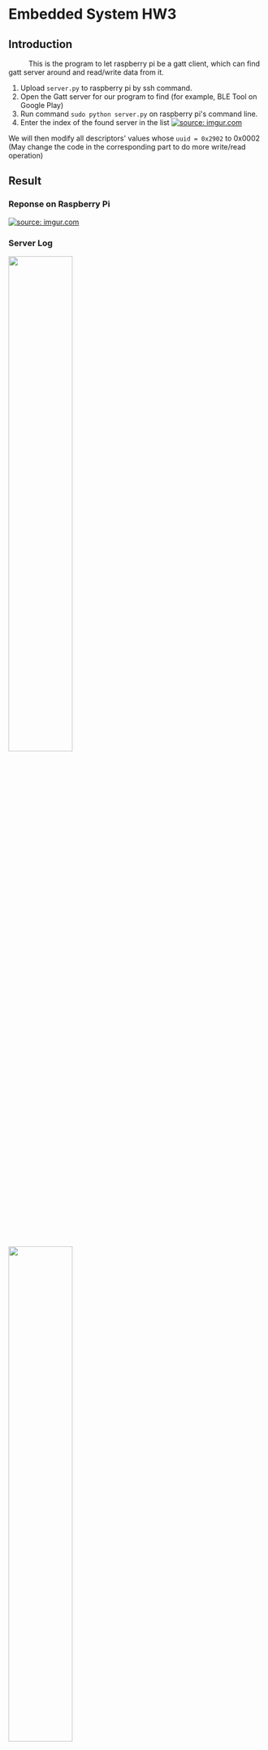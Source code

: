 # Embedded System HW3
## Introduction
&nbsp;&nbsp;&nbsp;&nbsp;&nbsp;&nbsp;&nbsp;&nbsp;&nbsp;
This is the program to let raspberry pi be a gatt client, which can find gatt server around and read/write data from it. 
1. Upload ```server.py``` to raspberry pi by ssh command.
2. Open the Gatt server for our program to find (for example, BLE Tool on Google Play)
3. Run command ```sudo python server.py``` on raspberry pi's command line.
4. Enter the index of the found server in the list 
<a href="https://imgur.com/WUrqlCS"><img src="https://i.imgur.com/WUrqlCS.png" title="source: imgur.com" /></a>

We will then modify  all descriptors' values whose ```uuid = 0x2902``` to 0x0002
(May change the code in the corresponding part to do more write/read operation)


## Result
### Reponse on Raspberry Pi
<a href="https://imgur.com/kLihSsK"><img src="https://i.imgur.com/kLihSsK.png" title="source: imgur.com" /></a>


### Server Log

<img width="50%" height="50%" src="https://i.imgur.com/tvgeMUq.jpg">

<img width="50%" height="50%" src="https://i.imgur.com/RQgeniV.jpg">
